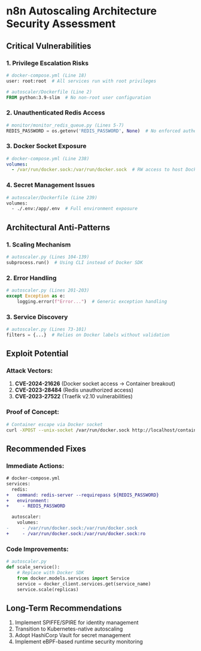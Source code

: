 # n8n Autoscaling Architecture Security Assessment

## Critical Vulnerabilities

### 1. Privilege Escalation Risks
```dockerfile
# docker-compose.yml (Line 18)
user: root:root  # All services run with root privileges

# autoscaler/Dockerfile (Line 2)
FROM python:3.9-slim  # No non-root user configuration
```

### 2. Unauthenticated Redis Access
```python
# monitor/monitor_redis_queue.py (Lines 5-7)
REDIS_PASSWORD = os.getenv('REDIS_PASSWORD', None)  # No enforced authentication
```

### 3. Docker Socket Exposure
```yaml
# docker-compose.yml (Line 238)
volumes:
  - /var/run/docker.sock:/var/run/docker.sock  # RW access to host Docker
```

### 4. Secret Management Issues
```dockerfile
# autoscaler/Dockerfile (Line 239)
volumes:
  - ./.env:/app/.env  # Full environment exposure
```

## Architectural Anti-Patterns

### 1. Scaling Mechanism
```python
# autoscaler.py (Lines 104-139)
subprocess.run()  # Using CLI instead of Docker SDK
```

### 2. Error Handling
```python
# autoscaler.py (Lines 201-203)
except Exception as e:
    logging.error(f"Error...")  # Generic exception handling
```

### 3. Service Discovery
```python
# autoscaler.py (Lines 73-101)
filters = {...}  # Relies on Docker labels without validation
```

## Exploit Potential

### Attack Vectors:
1. **CVE-2024-21626** (Docker socket access -> Container breakout)
2. **CVE-2023-28484** (Redis unauthorized access)
3. **CVE-2023-27522** (Traefik v2.10 vulnerabilities)

### Proof of Concept:
```bash
# Container escape via Docker socket
curl -XPOST --unix-socket /var/run/docker.sock http://localhost/containers/create -d '{"Image":"alpine","Cmd":["chroot","/host","/bin/sh"]}'
```

## Recommended Fixes

### Immediate Actions:
```diff
# docker-compose.yml
services:
  redis:
+   command: redis-server --requirepass ${REDIS_PASSWORD}
+   environment:
+     - REDIS_PASSWORD

  autoscaler:
    volumes:
-     - /var/run/docker.sock:/var/run/docker.sock
+     - /var/run/docker.sock:/var/run/docker.sock:ro
```

### Code Improvements:
```python
# autoscaler.py
def scale_service():
    # Replace with Docker SDK
    from docker.models.services import Service
    service = docker_client.services.get(service_name)
    service.scale(replicas)
```

## Long-Term Recommendations

1. Implement SPIFFE/SPIRE for identity management
2. Transition to Kubernetes-native autoscaling
3. Adopt HashiCorp Vault for secret management
4. Implement eBPF-based runtime security monitoring